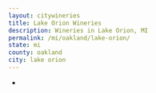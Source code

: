 ```yaml
---
layout: citywineries
title: Lake Orion Wineries
description: Wineries in Lake Orion, MI
permalink: /mi/oakland/lake-orion/
state: mi
county: oakland
city: lake orion
---
```

-
